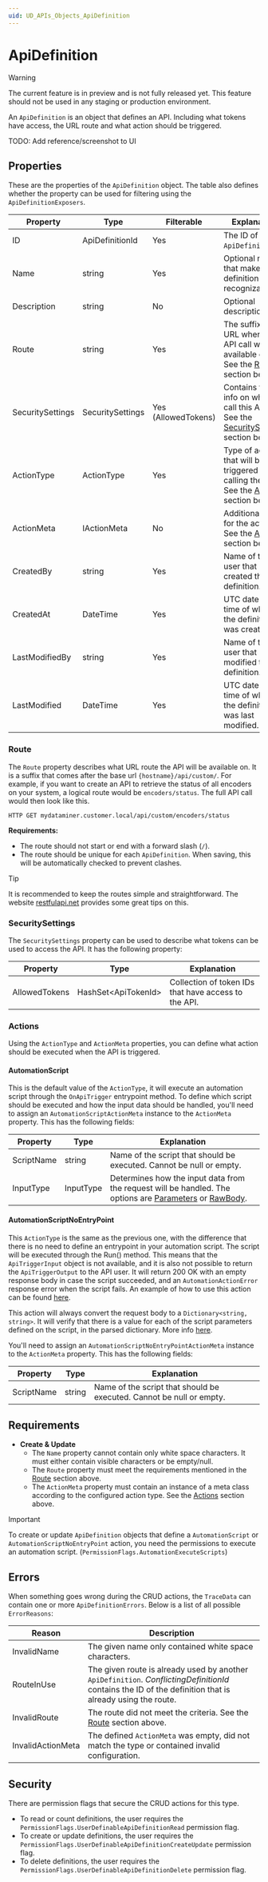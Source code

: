 ```yaml
---
uid: UD_APIs_Objects_ApiDefinition
---
```

# ApiDefinition

> [!WARNING]
> The current feature is in preview and is not fully released yet. This feature should not be used in any staging or production environment.

An `ApiDefinition` is an object that defines an API. Including what tokens have access, the URL route and what action should be triggered.

TODO: Add reference/screenshot to UI

## Properties

These are the properties of the `ApiDefinition` object. The table also defines whether the property can be used for filtering using the `ApiDefinitionExposers`.

|Property         |Type             |Filterable          |Explanation|
|-----------------|-----------------|--------------------|-----------|
|ID               |ApiDefinitionId  |Yes                 |The ID of the `ApiDefinition`.|
|Name             |string           |Yes                 |Optional name that makes the definition recognizable.|
|Description      |string           |No                  |Optional description.|
|Route            |string           |Yes                 |The suffix of the URL where this API call will be available on. See the [Route](#route) section below.|
|SecuritySettings |SecuritySettings |Yes (AllowedTokens) |Contains the info on who can call this API. See the [SecuritySettings](#securitysettings) section below.|
|ActionType       |ActionType       |Yes                 |Type of action that will be triggered when calling the API. See the [Actions](#actions) section below.|
|ActionMeta       |IActionMeta      |No                  |Additional data for the action. See the [Actions](#actions) section below.|
|CreatedBy        |string           |Yes                 |Name of the user that created the definition.|
|CreatedAt        |DateTime         |Yes                 |UTC date and time of when the definition was created.|
|LastModifiedBy   |string           |Yes                 |Name of the last user that modified the definition.|
|LastModified     |DateTime         |Yes                 |UTC date and time of when the definition was last modified.|

### Route

The `Route` property describes what URL route the API will be available on. It is a suffix that comes after the base url `{hostname}/api/custom/`. For example, if you want to create an API to retrieve the status of all encoders on your system, a logical route would be `encoders/status`. The full API call would then look like this.

```
HTTP GET mydataminer.customer.local/api/custom/encoders/status
```

**Requirements:**

- The route should not start or end with a forward slash (`/`).
- The route should be unique for each `ApiDefinition`. When saving, this will be automatically checked to prevent clashes.

> [!TIP]
> It is recommended to keep the routes simple and straightforward. The website [restfulapi.net](https://restfulapi.net/resource-naming/) provides some great tips on this.

### SecuritySettings

The `SecuritySettings` property can be used to describe what tokens can be used to access the API. It has the following property:

|Property         |Type                      |Explanation|
|-----------------|--------------------------|-----------|
|AllowedTokens    |HashSet&lt;ApiTokenId&gt; |Collection of token IDs that have access to the API.|

### Actions

Using the `ActionType` and `ActionMeta` properties, you can define what action should be executed when the API is triggered.

#### AutomationScript

This is the default value of the `ActionType`, it will execute an automation script through the `OnApiTrigger` entrypoint method. To define which script should be executed and how the input data should be handled, you'll need to assign an `AutomationScriptActionMeta` instance to the `ActionMeta` property. This has the following fields:

|Property   |Type      |Explanation|
|-----------|----------|-----------|
|ScriptName |string    |Name of the script that should be executed. Cannot be null or empty.|
|InputType  |InputType |Determines how the input data from the request will be handled. The options are [Parameters](xref:UD_APIs_Define_API#parameters) or [RawBody](xref:UD_APIs_Define_API#rawbody).|

#### AutomationScriptNoEntryPoint

This `ActionType` is the same as the previous one, with the difference that there is no need to define an entrypoint in your automation script. The script will be executed through the Run() method. This means that the `ApiTriggerInput` object is not available, and it is also not possible to return the `ApiTriggerOutput` to the API user. It will return 200 OK with an empty response body in case the script succeeded, and an `AutomationActionError` response error when the script fails. An example of how to use this action can be found [here](xref:UD_APIs_Using_existing_scripts#option-1-using-the-script-without-the-onapitrigger-entrypoint).

This action will always convert the request body to a `Dictionary<string, string>`. It will verify that there is a value for each of the script parameters defined on the script, in the parsed dictionary. More info [here](xref:UD_APIs_Define_API#parameters).

You'll need to assign an `AutomationScriptNoEntryPointActionMeta` instance to the `ActionMeta` property. This has the following fields:

|Property   |Type      |Explanation|
|-----------|----------|-----------|
|ScriptName |string    |Name of the script that should be executed. Cannot be null or empty.|

## Requirements

- **Create & Update**
    - The `Name` property cannot contain only white space characters. It must either contain visible characters or be empty/null.
    - The `Route` property must meet the requirements mentioned in the [Route](#route) section above.
    - The `ActionMeta` property must contain an instance of a meta class according to the configured action type. See the [Actions](#actions) section above.

> [!IMPORTANT]
> To create or update `ApiDefinition` objects that define a `AutomationScript` or `AutomationScriptNoEntryPoint` action, you need the permissions to execute an automation script. (`PermissionFlags.AutomationExecuteScripts`)

## Errors

When something goes wrong during the CRUD actions, the `TraceData` can contain one or more `ApiDefinitionErrors`. Below is a list of all possible `ErrorReasons`:

|Reason      |Description|
|------------|-----------|
|InvalidName |The given name only contained white space characters.|
|RouteInUse |The given route is already used by another `ApiDefinition`. *ConflictingDefinitionId* contains the ID of the definition that is already using the route.|
|InvalidRoute |The route did not meet the criteria. See the [Route](#route) section above.|
|InvalidActionMeta |The defined `ActionMeta` was empty, did not match the type or contained invalid configuration.|

## Security

There are permission flags that secure the CRUD actions for this type.

- To read or count definitions, the user requires the `PermissionFlags.UserDefinableApiDefinitionRead` permission flag.
- To create or update definitions, the user requires the `PermissionFlags.UserDefinableApiDefinitionCreateUpdate` permission flag.
- To delete definitions, the user requires the `PermissionFlags.UserDefinableApiDefinitionDelete` permission flag.
